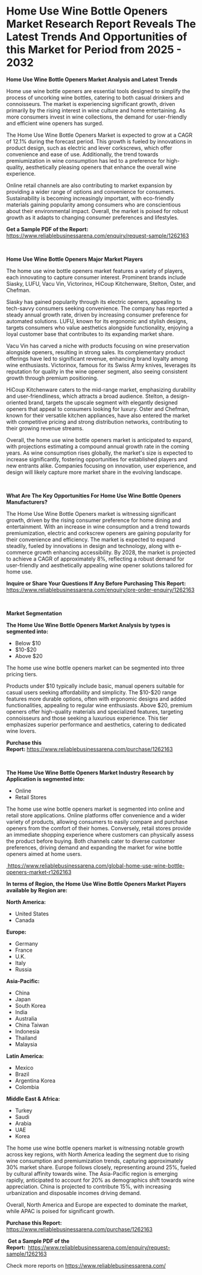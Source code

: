 <p><h1>Home Use Wine Bottle Openers Market Research Report Reveals The Latest Trends And Opportunities of this Market for Period from 2025 - 2032</h1></p><p><strong>Home Use Wine Bottle Openers Market Analysis and Latest Trends</strong></p>
<p><p>Home use wine bottle openers are essential tools designed to simplify the process of uncorking wine bottles, catering to both casual drinkers and connoisseurs. The market is experiencing significant growth, driven primarily by the rising interest in wine culture and home entertaining. As more consumers invest in wine collections, the demand for user-friendly and efficient wine openers has surged.</p><p>The Home Use Wine Bottle Openers Market is expected to grow at a CAGR of 12.1% during the forecast period. This growth is fueled by innovations in product design, such as electric and lever corkscrews, which offer convenience and ease of use. Additionally, the trend towards premiumization in wine consumption has led to a preference for high-quality, aesthetically pleasing openers that enhance the overall wine experience.</p><p>Online retail channels are also contributing to market expansion by providing a wider range of options and convenience for consumers. Sustainability is becoming increasingly important, with eco-friendly materials gaining popularity among consumers who are conscientious about their environmental impact. Overall, the market is poised for robust growth as it adapts to changing consumer preferences and lifestyles.</p></p>
<p><strong>Get a Sample PDF of the Report:&nbsp;</strong> <a href="https://www.reliablebusinessarena.com/enquiry/request-sample/1262163?utm_campaign=3554&utm_medium=2&utm_source=Github&utm_content=ia&utm_term=05042025&utm_id=home-use-wine-bottle-openers">https://www.reliablebusinessarena.com/enquiry/request-sample/1262163</a></p>
<p>&nbsp;</p>
<p><strong>Home Use Wine Bottle Openers Major Market Players</strong></p>
<p><p>The home use wine bottle openers market features a variety of players, each innovating to capture consumer interest. Prominent brands include Siasky, LUFU, Vacu Vin, Victorinox, HiCoup Kitchenware, Stelton, Oster, and Chefman.</p><p>Siasky has gained popularity through its electric openers, appealing to tech-savvy consumers seeking convenience. The company has reported a steady annual growth rate, driven by increasing consumer preference for automated solutions. LUFU, known for its ergonomic and stylish designs, targets consumers who value aesthetics alongside functionality, enjoying a loyal customer base that contributes to its expanding market share.</p><p>Vacu Vin has carved a niche with products focusing on wine preservation alongside openers, resulting in strong sales. Its complementary product offerings have led to significant revenue, enhancing brand loyalty among wine enthusiasts. Victorinox, famous for its Swiss Army knives, leverages its reputation for quality in the wine opener segment, also seeing consistent growth through premium positioning.</p><p>HiCoup Kitchenware caters to the mid-range market, emphasizing durability and user-friendliness, which attracts a broad audience. Stelton, a design-oriented brand, targets the upscale segment with elegantly designed openers that appeal to consumers looking for luxury. Oster and Chefman, known for their versatile kitchen appliances, have also entered the market with competitive pricing and strong distribution networks, contributing to their growing revenue streams.</p><p>Overall, the home use wine bottle openers market is anticipated to expand, with projections estimating a compound annual growth rate in the coming years. As wine consumption rises globally, the market's size is expected to increase significantly, fostering opportunities for established players and new entrants alike. Companies focusing on innovation, user experience, and design will likely capture more market share in the evolving landscape.</p></p>
<p>&nbsp;</p>
<p><strong>What Are The Key Opportunities For Home Use Wine Bottle Openers Manufacturers?</strong></p>
<p><p>The Home Use Wine Bottle Openers market is witnessing significant growth, driven by the rising consumer preference for home dining and entertainment. With an increase in wine consumption and a trend towards premiumization, electric and corkscrew openers are gaining popularity for their convenience and efficiency. The market is expected to expand steadily, fueled by innovations in design and technology, along with e-commerce growth enhancing accessibility. By 2028, the market is projected to achieve a CAGR of approximately 8%, reflecting a robust demand for user-friendly and aesthetically appealing wine opener solutions tailored for home use.</p></p>
<p><strong>Inquire or Share Your Questions If Any Before Purchasing This Report:</strong> <a href="https://www.reliablebusinessarena.com/enquiry/pre-order-enquiry/1262163?utm_campaign=3554&utm_medium=2&utm_source=Github&utm_content=ia&utm_term=05042025&utm_id=home-use-wine-bottle-openers">https://www.reliablebusinessarena.com/enquiry/pre-order-enquiry/1262163</a></p>
<p>&nbsp;</p>
<p><strong>Market Segmentation</strong></p>
<p><strong>The Home Use Wine Bottle Openers Market Analysis by types is segmented into:</strong></p>
<p><ul><li>Below $10</li><li>$10-$20</li><li>Above $20</li></ul></p>
<p><p>The home use wine bottle openers market can be segmented into three pricing tiers. </p><p>Products under $10 typically include basic, manual openers suitable for casual users seeking affordability and simplicity. The $10-$20 range features more durable options, often with ergonomic designs and added functionalities, appealing to regular wine enthusiasts. Above $20, premium openers offer high-quality materials and specialized features, targeting connoisseurs and those seeking a luxurious experience. This tier emphasizes superior performance and aesthetics, catering to dedicated wine lovers.</p></p>
<p><strong>Purchase this Report:&nbsp;</strong><a href="https://www.reliablebusinessarena.com/purchase/1262163?utm_campaign=3554&utm_medium=2&utm_source=Github&utm_content=ia&utm_term=05042025&utm_id=home-use-wine-bottle-openers">https://www.reliablebusinessarena.com/purchase/1262163</a></p>
<p>&nbsp;</p>
<p><strong>The Home Use Wine Bottle Openers Market Industry Research by Application is segmented into:</strong></p>
<p><ul><li>Online</li><li>Retail Stores</li></ul></p>
<p><p>The home use wine bottle openers market is segmented into online and retail store applications. Online platforms offer convenience and a wider variety of products, allowing consumers to easily compare and purchase openers from the comfort of their homes. Conversely, retail stores provide an immediate shopping experience where customers can physically assess the product before buying. Both channels cater to diverse customer preferences, driving demand and expanding the market for wine bottle openers aimed at home users.</p></p>
<p><a href="https://www.reliablebusinessarena.com/global-home-use-wine-bottle-openers-market-r1262163?utm_campaign=3554&utm_medium=2&utm_source=Github&utm_content=ia&utm_term=05042025&utm_id=home-use-wine-bottle-openers">&nbsp;https://www.reliablebusinessarena.com/global-home-use-wine-bottle-openers-market-r1262163</a></p>
<p><strong>In terms of Region, the Home Use Wine Bottle Openers Market Players available by Region are:</strong></p>
<p>
    <p> <strong> North America: </strong>
        <ul>
            <li>United States</li>
            <li>Canada</li>
        </ul>
        </p> 
    <p> <strong> Europe: </strong>
        <ul>
            <li>Germany</li>
            <li>France</li>
            <li>U.K.</li>
            <li>Italy</li>
            <li>Russia</li>
        </ul>
        </p> 
    <p> <strong> Asia-Pacific: </strong>
        <ul>
            <li>China</li>
            <li>Japan</li>
            <li>South Korea</li>
            <li>India</li>
            <li>Australia</li>
            <li>China Taiwan</li>
            <li>Indonesia</li>
            <li>Thailand</li>
            <li>Malaysia</li>
        </ul>
        </p> 
    <p> <strong> Latin America: </strong>
        <ul>
            <li>Mexico</li>
            <li>Brazil</li>
            <li>Argentina Korea</li>
            <li>Colombia</li>
        </ul>
        </p> 
    <p> <strong> Middle East & Africa: </strong>
        <ul>
            <li>Turkey</li>
            <li>Saudi</li>
            <li>Arabia</li>
            <li>UAE</li>
            <li>Korea</li>
        </ul>
    </p>
    </p>
<p><p>The home use wine bottle openers market is witnessing notable growth across key regions, with North America leading the segment due to rising wine consumption and premiumization trends, capturing approximately 30% market share. Europe follows closely, representing around 25%, fueled by cultural affinity towards wine. The Asia-Pacific region is emerging rapidly, anticipated to account for 20% as demographics shift towards wine appreciation. China is projected to contribute 15%, with increasing urbanization and disposable incomes driving demand. </p><p>Overall, North America and Europe are expected to dominate the market, while APAC is poised for significant growth.</p></p>
<p><strong>Purchase this Report: </strong><a href="https://www.reliablebusinessarena.com/purchase/1262163?utm_campaign=3554&utm_medium=2&utm_source=Github&utm_content=ia&utm_term=05042025&utm_id=home-use-wine-bottle-openers">https://www.reliablebusinessarena.com/purchase/1262163</a></p>
<p>&nbsp;<strong>Get a Sample PDF of the Report:&nbsp;&nbsp;</strong><a href="https://www.reliablebusinessarena.com/enquiry/request-sample/1262163?utm_campaign=3554&utm_medium=2&utm_source=Github&utm_content=ia&utm_term=05042025&utm_id=home-use-wine-bottle-openers">https://www.reliablebusinessarena.com/enquiry/request-sample/1262163</a></p>
<p><strong></strong></p>
<p>Check more reports on <a href="https://www.reliablebusinessarena.com/?utm_campaign=3554&utm_medium=2&utm_source=Github&utm_content=ia&utm_term=05042025&utm_id=home-use-wine-bottle-openers">https://www.reliablebusinessarena.com/</a></p>